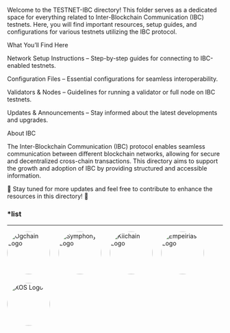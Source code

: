 Welcome to the TESTNET-IBC directory! This folder serves as a dedicated space for everything related to Inter-Blockchain Communication (IBC) testnets. Here, you will find important resources, setup guides, and configurations for various testnets utilizing the IBC protocol.

What You’ll Find Here

Network Setup Instructions – Step-by-step guides for connecting to IBC-enabled testnets.

Configuration Files – Essential configurations for seamless interoperability.

Validators & Nodes – Guidelines for running a validator or full node on IBC testnets.

Updates & Announcements – Stay informed about the latest developments and upgrades.


About IBC

The Inter-Blockchain Communication (IBC) protocol enables seamless communication between different blockchain networks, allowing for secure and decentralized cross-chain transactions. This directory aims to support the growth and adoption of IBC by providing structured and accessible information.

📌 Stay tuned for more updates and feel free to contribute to enhance the resources in this directory! 🚀


### ***list**

---

<!-- Logo Lingkaran dengan Presisi -->
<div style="display: flex; align-items: center; gap: 20px; flex-wrap: wrap;">

  <a href="https://github.com/OneNov0209/testnet-ibc/tree/main/Ogchain">
    <img src="https://i.postimg.cc/mZ3hXY9G/0-g-labs1711467106027.png" alt="Ogchain Logo" width="100" style="border-radius: 50%; object-fit: cover;">
  </a>

  <a href="https://github.com/OneNov0209/testnet-ibc/tree/main/Symphony">
    <img src="https://i.postimg.cc/rmTm9sQJ/Picsart-25-03-21-11-27-50-014.png" alt="Symphony Logo" width="100" style="border-radius: 50%; object-fit: cover;">
  </a>

  <a href="https://github.com/OneNov0209/testnet-ibc/tree/main/Kiichain">
    <img src="https://i.postimg.cc/t4MnFFZG/Picsart-25-03-21-11-35-55-562.png" alt="Kiichain Logo" width="100" style="border-radius: 50%; object-fit: cover;">
  </a>

  <a href="https://github.com/OneNov0209/testnet-ibc/tree/main/Empeirias">
    <img src="https://i.ibb.co.com/SDrF8vH9/1-Fqd0v-Wn81-kb-D-OXHJm-Yv-A.png" alt="Empeirias Logo" width="100" style="border-radius: 50%; object-fit: cover;">
  </a>

  <a href="https://github.com/OneNov0209/testnet-ibc/tree/main/XOS">
    <img src="https://pbs.twimg.com/profile_images/1861059503325913088/axi4e4i1.jpg" alt="XOS Logo" width="100" style="border-radius: 50%; object-fit: cover;">
  </a>

</div>
